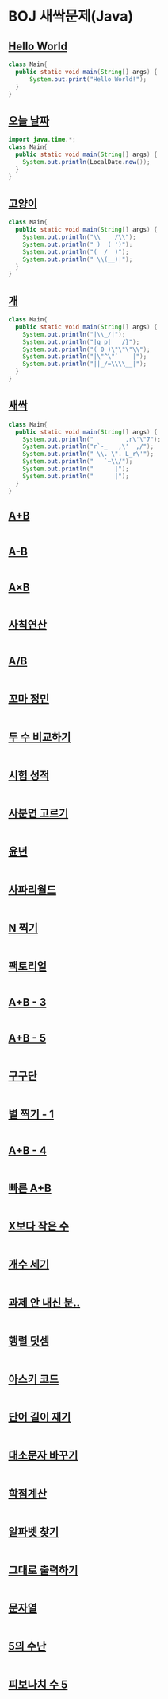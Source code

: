 # BOJ 새싹문제(Java)



## [Hello World](https://www.acmicpc.net/problem/2557) 

```java
class Main{
  public static void main(String[] args) {
      System.out.print("Hello World!");
  }
}
```



## [오늘 날짜](https://www.acmicpc.net/problem/10699) 

```java
import java.time.*;
class Main{
  public static void main(String[] args) {
    System.out.println(LocalDate.now());
  }
}
```



## [고양이](https://www.acmicpc.net/problem/10171)

```java
class Main{
  public static void main(String[] args) {
    System.out.println("\\    /\\");
    System.out.println(" )  ( ')");
    System.out.println("(  /  )");
    System.out.println(" \\(__)|");
  }
}
```



## [개](https://www.acmicpc.net/problem/10172)

```java
class Main{
  public static void main(String[] args) {
    System.out.println("|\\_/|");
    System.out.println("|q p|   /}");
    System.out.println("( 0 )\"\"\"\\");
    System.out.println("|\"^\"`    |");
    System.out.println("||_/=\\\\__|");
  }
}
```



## [새싹](https://www.acmicpc.net/problem/25083)

```java
class Main{
  public static void main(String[] args) {
    System.out.println("         ,r\'\"7");
    System.out.println("r`-_   ,\'  ,/");
    System.out.println(" \\. \". L_r\'");
    System.out.println("   `~\\/");
    System.out.println("      |");
    System.out.println("      |");
  }
}
```



## [A+B](https://www.acmicpc.net/problem/1000) 

```java

```



## [A-B](https://www.acmicpc.net/problem/1001)

```java

```



## [A×B](https://www.acmicpc.net/problem/10998)

```java

```



## [사칙연산](https://www.acmicpc.net/problem/10869)

```java

```



## [A/B](https://www.acmicpc.net/problem/1008)

```java

```



## [꼬마 정민](https://www.acmicpc.net/problem/11382)

```java

```



## [두 수 비교하기](https://www.acmicpc.net/problem/1330)

```java

```



## [시험 성적](https://www.acmicpc.net/problem/9498)

```java

```



## [사분면 고르기](https://www.acmicpc.net/problem/14681)

```java

```



## [윤년](https://www.acmicpc.net/problem/2753)

```java

```



## [사파리월드](https://www.acmicpc.net/problem/2420)

```java

```



## [N 찍기](https://www.acmicpc.net/problem/2741)

```java

```



## [팩토리얼](https://www.acmicpc.net/problem/10872)

```java

```



## [A+B - 3](https://www.acmicpc.net/problem/10950)

```java

```



## [A+B - 5](https://www.acmicpc.net/problem/10952)

```java

```



## [구구단](https://www.acmicpc.net/problem/2739)

```java

```



## [별 찍기 - 1](https://www.acmicpc.net/problem/2438)

```java
```



## [A+B - 4](https://www.acmicpc.net/problem/10951)

```java

```



## [빠른 A+B](https://www.acmicpc.net/problem/15552)

```java

```



## [X보다 작은 수](https://www.acmicpc.net/problem/10871)

```java

```



## [개수 세기](https://www.acmicpc.net/problem/10807)

```java

```



## [과제 안 내신 분..](https://www.acmicpc.net/problem/5597)

```java

```



## [행렬 덧셈](https://www.acmicpc.net/problem/2738)

```java

```



## [아스키 코드](https://www.acmicpc.net/problem/11654)

```java

```



## [단어 길이 재기](https://www.acmicpc.net/problem/2743)

```java

```



## [대소문자 바꾸기](https://www.acmicpc.net/problem/2744)

```java

```



## [학점계산](https://www.acmicpc.net/problem/2754)

```java

```



## [알파벳 찾기](https://www.acmicpc.net/problem/10809)

```java

```



## [그대로 출력하기](https://www.acmicpc.net/problem/11718)

```java

```



## [문자열](https://www.acmicpc.net/problem/9086)

```java

```



## [5의 수난](https://www.acmicpc.net/problem/23037)

```java

```



## [피보나치 수 5](https://www.acmicpc.net/problem/10870)

```java

```
